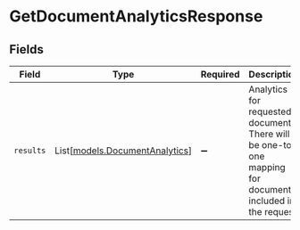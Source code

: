 # GetDocumentAnalyticsResponse


## Fields

| Field                                                                                                      | Type                                                                                                       | Required                                                                                                   | Description                                                                                                |
| ---------------------------------------------------------------------------------------------------------- | ---------------------------------------------------------------------------------------------------------- | ---------------------------------------------------------------------------------------------------------- | ---------------------------------------------------------------------------------------------------------- |
| `results`                                                                                                  | List[[models.DocumentAnalytics](../models/documentanalytics.md)]                                           | :heavy_minus_sign:                                                                                         | Analytics for requested documents. There will be one-to-one mapping for documents included in the request. |